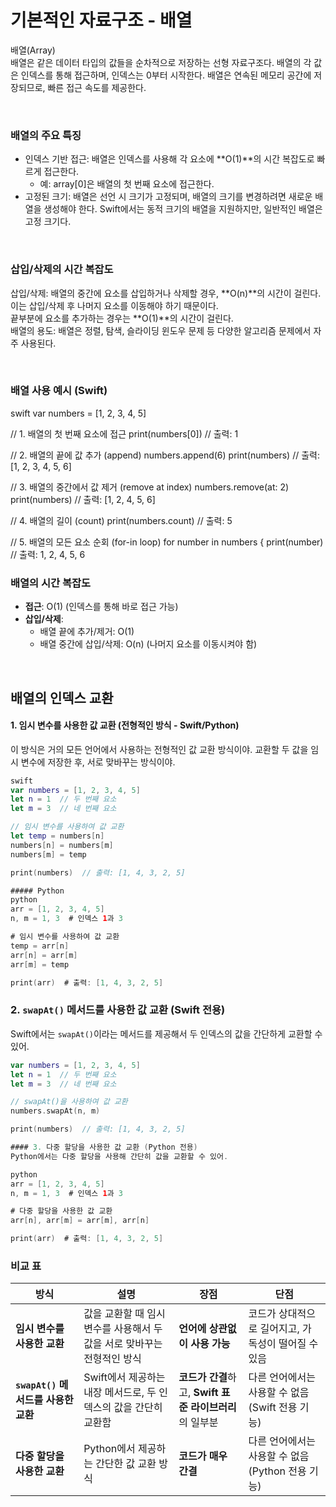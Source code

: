 # 기본적인 자료구조 - 배열

배열(Array)  
배열은 같은 데이터 타입의 값들을 순차적으로 저장하는 선형 자료구조다. 배열의 각 값은 인덱스를 통해 접근하며, 인덱스는 0부터 시작한다. 배열은 연속된 메모리 공간에 저장되므로, 빠른 접근 속도를 제공한다.

<br>

### 배열의 주요 특징
- 인덱스 기반 접근: 배열은 인덱스를 사용해 각 요소에 **O(1)**의 시간 복잡도로 빠르게 접근한다.
    - 예: array[0]은 배열의 첫 번째 요소에 접근한다.
- 고정된 크기: 배열은 선언 시 크기가 고정되며, 배열의 크기를 변경하려면 새로운 배열을 생성해야 한다. Swift에서는 동적 크기의 배열을 지원하지만, 일반적인 배열은 고정 크기다.

<br>

### 삽입/삭제의 시간 복잡도
삽입/삭제: 배열의 중간에 요소를 삽입하거나 삭제할 경우, **O(n)**의 시간이 걸린다. 이는 삽입/삭제 후 나머지 요소를 이동해야 하기 때문이다.  
끝부분에 요소를 추가하는 경우는 **O(1)**의 시간이 걸린다.  
배열의 용도: 배열은 정렬, 탐색, 슬라이딩 윈도우 문제 등 다양한 알고리즘 문제에서 자주 사용된다.

<br>

### 배열 사용 예시 (Swift)
swift
var numbers = [1, 2, 3, 4, 5]

// 1. 배열의 첫 번째 요소에 접근
print(numbers[0])  // 출력: 1

// 2. 배열의 끝에 값 추가 (append)
numbers.append(6)
print(numbers)  // 출력: [1, 2, 3, 4, 5, 6]

// 3. 배열의 중간에서 값 제거 (remove at index)
numbers.remove(at: 2)
print(numbers)  // 출력: [1, 2, 4, 5, 6]

// 4. 배열의 길이 (count)
print(numbers.count)  // 출력: 5

// 5. 배열의 모든 요소 순회 (for-in loop)
for number in numbers {
    print(number)  // 출력: 1, 2, 4, 5, 6

### 배열의 시간 복잡도
- **접근**: O(1) (인덱스를 통해 바로 접근 가능)
- **삽입/삭제**:
    - 배열 끝에 추가/제거: O(1)
    - 배열 중간에 삽입/삭제: O(n) (나머지 요소를 이동시켜야 함)

<br>

## 배열의 인덱스 교환

#### 1. 임시 변수를 사용한 값 교환 (전형적인 방식 - Swift/Python)
이 방식은 거의 모든 언어에서 사용하는 전형적인 값 교환 방식이야. 교환할 두 값을 임시 변수에 저장한 후, 서로 맞바꾸는 방식이야.

``` Swift
swift
var numbers = [1, 2, 3, 4, 5]
let n = 1  // 두 번째 요소
let m = 3  // 네 번째 요소

// 임시 변수를 사용하여 값 교환
let temp = numbers[n]
numbers[n] = numbers[m]
numbers[m] = temp

print(numbers)  // 출력: [1, 4, 3, 2, 5]

##### Python
python
arr = [1, 2, 3, 4, 5]
n, m = 1, 3  # 인덱스 1과 3

# 임시 변수를 사용하여 값 교환
temp = arr[n]
arr[n] = arr[m]
arr[m] = temp

print(arr)  # 출력: [1, 4, 3, 2, 5]
``` 

### 2. `swapAt()` 메서드를 사용한 값 교환 (Swift 전용)
Swift에서는 `swapAt()`이라는 메서드를 제공해서 두 인덱스의 값을 간단하게 교환할 수 있어.

``` swift
var numbers = [1, 2, 3, 4, 5]
let n = 1  // 두 번째 요소
let m = 3  // 네 번째 요소

// swapAt()을 사용하여 값 교환
numbers.swapAt(n, m)

print(numbers)  // 출력: [1, 4, 3, 2, 5]

#### 3. 다중 할당을 사용한 값 교환 (Python 전용)
Python에서는 다중 할당을 사용해 간단히 값을 교환할 수 있어.

python
arr = [1, 2, 3, 4, 5]
n, m = 1, 3  # 인덱스 1과 3

# 다중 할당을 사용한 값 교환
arr[n], arr[m] = arr[m], arr[n]

print(arr)  # 출력: [1, 4, 3, 2, 5]
``` 


### 비교 표

| 방식                           | 설명                                                                 | 장점                                                  | 단점                                                     |
| ------------------------------ | -------------------------------------------------------------------- | ----------------------------------------------------- | -------------------------------------------------------- |
| **임시 변수를 사용한 교환**     | 값을 교환할 때 임시 변수를 사용해서 두 값을 서로 맞바꾸는 전형적인 방식 | **언어에 상관없이 사용 가능**                         | 코드가 상대적으로 길어지고, 가독성이 떨어질 수 있음       |
| **`swapAt()` 메서드를 사용한 교환** | Swift에서 제공하는 내장 메서드로, 두 인덱스의 값을 간단히 교환함      | **코드가 간결**하고, **Swift 표준 라이브러리**의 일부분 | 다른 언어에서는 사용할 수 없음 (Swift 전용 기능)          |
| **다중 할당을 사용한 교환**      | Python에서 제공하는 간단한 값 교환 방식                             | **코드가 매우 간결**                                   | 다른 언어에서는 사용할 수 없음 (Python 전용 기능)          |
